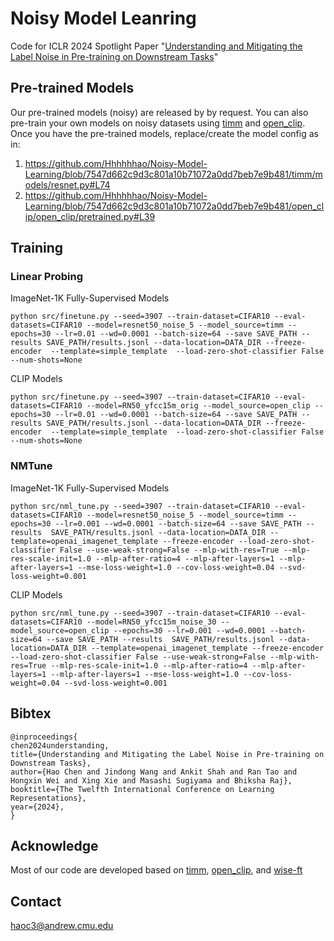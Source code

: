 # Noisy Model Leanring 

Code for ICLR 2024 Spotlight Paper "[Understanding and Mitigating the Label Noise in Pre-training on Downstream Tasks](https://arxiv.org/abs/2309.17002)"


## Pre-trained Models

Our pre-trained models (noisy) are released by by request.
You can also pre-train your own models on noisy datasets using [timm](https://github.com/huggingface/pytorch-image-models) and [open_clip](https://github.com/mlfoundations/open_clip).
Once you have the pre-trained models, replace/create the model config as in:
1. https://github.com/Hhhhhhao/Noisy-Model-Learning/blob/7547d662c9d3c801a10b71072a0dd7beb7e9b481/timm/models/resnet.py#L74
2. https://github.com/Hhhhhhao/Noisy-Model-Learning/blob/7547d662c9d3c801a10b71072a0dd7beb7e9b481/open_clip/open_clip/pretrained.py#L39


## Training 

### Linear Probing

ImageNet-1K Fully-Supervised Models
```
python src/finetune.py --seed=3907 --train-dataset=CIFAR10 --eval-datasets=CIFAR10 --model=resnet50_noise_5 --model_source=timm --epochs=30 --lr=0.01 --wd=0.0001 --batch-size=64 --save SAVE_PATH --results SAVE_PATH/results.jsonl --data-location=DATA_DIR --freeze-encoder  --template=simple_template  --load-zero-shot-classifier False  --num-shots=None
```

CLIP Models
```
python src/finetune.py --seed=3907 --train-dataset=CIFAR10 --eval-datasets=CIFAR10 --model=RN50_yfcc15m_orig --model_source=open_clip --epochs=30 --lr=0.01 --wd=0.0001 --batch-size=64 --save SAVE_PATH --results SAVE_PATH/results.jsonl --data-location=DATA_DIR --freeze-encoder  --template=simple_template  --load-zero-shot-classifier False  --num-shots=None
```


### NMTune 

ImageNet-1K Fully-Supervised Models
```
python src/nml_tune.py --seed=3907 --train-dataset=CIFAR10 --eval-datasets=CIFAR10 --model=resnet50_noise_5 --model_source=timm --epochs=30 --lr=0.001 --wd=0.0001 --batch-size=64 --save SAVE_PATH --results  SAVE_PATH/results.jsonl --data-location=DATA_DIR --template=openai_imagenet_template --freeze-encoder --load-zero-shot-classifier False --use-weak-strong=False --mlp-with-res=True --mlp-res-scale-init=1.0 --mlp-after-ratio=4 --mlp-after-layers=1 --mlp-after-layers=1 --mse-loss-weight=1.0 --cov-loss-weight=0.04 --svd-loss-weight=0.001
```

CLIP Models
```
python src/nml_tune.py --seed=3907 --train-dataset=CIFAR10 --eval-datasets=CIFAR10 --model=RN50_yfcc15m_noise_30 --model_source=open_clip --epochs=30 --lr=0.001 --wd=0.0001 --batch-size=64 --save SAVE_PATH --results  SAVE_PATH/results.jsonl --data-location=DATA_DIR --template=openai_imagenet_template --freeze-encoder --load-zero-shot-classifier False --use-weak-strong=False --mlp-with-res=True --mlp-res-scale-init=1.0 --mlp-after-ratio=4 --mlp-after-layers=1 --mlp-after-layers=1 --mse-loss-weight=1.0 --cov-loss-weight=0.04 --svd-loss-weight=0.001
```


## Bibtex
```
@inproceedings{
chen2024understanding,
title={Understanding and Mitigating the Label Noise in Pre-training on Downstream Tasks},
author={Hao Chen and Jindong Wang and Ankit Shah and Ran Tao and Hongxin Wei and Xing Xie and Masashi Sugiyama and Bhiksha Raj},
booktitle={The Twelfth International Conference on Learning Representations},
year={2024},
}
```


## Acknowledge
Most of our code are developed based on [timm](https://github.com/huggingface/pytorch-image-models), [open_clip](https://github.com/mlfoundations/open_clip), and [wise-ft](https://github.com/mlfoundations/wise-ft)

## Contact
haoc3@andrew.cmu.edu


